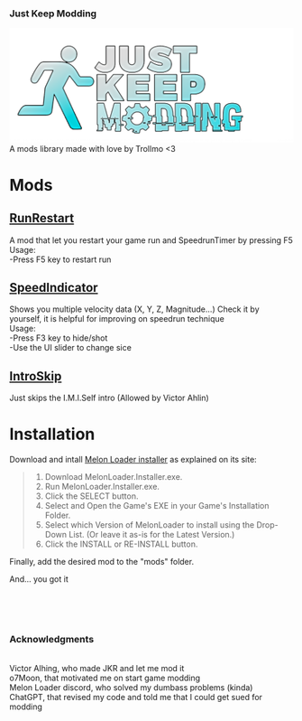 ### Just Keep Modding
![](https://github.com/Olmo-Gutierrez/JKModding/blob/main/Images/Just%20Keep%20Modding%20Logo.png)
A mods library made with love by Trollmo <3
# Mods
## [RunRestart](https://github.com/Olmo-Gutierrez/JKModding/blob/main/Mods/RunRestart.dll)
A mod that let you restart your game run and SpeedrunTimer by pressing F5
<br>Usage:
<br>-Press F5 key to restart run
## [SpeedIndicator](https://github.com/Olmo-Gutierrez/JKModding/blob/main/Mods/SpeedIndicator.dll)
Shows you multiple velocity data (X, Y, Z, Magnitude...) Check it by yourself, it is helpful for improving on speedrun technique
<br>Usage:
<br>-Press F3 key to hide/shot
<br>-Use the UI slider to change sice
## [IntroSkip](https://github.com/Olmo-Gutierrez/JKModding/blob/main/Mods/IntroSkip.dll)
Just skips the I.M.I.Self intro (Allowed by Victor Ahlin)

# Installation
Download and intall [Melon Loader installer](https://melonwiki.xyz/#/README?id=automated-installation) as explained on its site:
>1. Download MelonLoader.Installer.exe.
>2. Run MelonLoader.Installer.exe.
>3. Click the SELECT button.
>4. Select and Open the Game's EXE in your Game's Installation Folder.
>5. Select which Version of MelonLoader to install using the Drop-Down List. (Or leave it as-is for the Latest Version.)
>6. Click the INSTALL or RE-INSTALL button.

Finally, add the desired mod to the "mods" folder.

And... you got it

<br><br><br>
### Acknowledgments
<br>Victor Alhing, who made JKR and let me mod it
<br>o7Moon, that motivated me on start game modding
<br>Melon Loader discord, who solved my dumbass problems (kinda)
<br>ChatGPT, that revised my code and told me that I could get sued for modding

